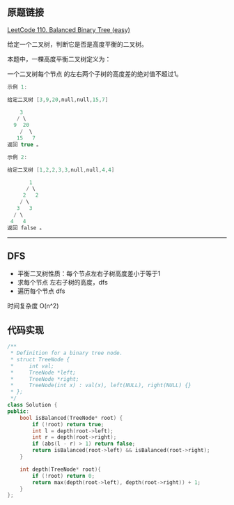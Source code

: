 ## 原题链接

[LeetCode 110. Balanced Binary Tree (easy)](https://leetcode-cn.com/problems/balanced-binary-tree/)

给定一个二叉树，判断它是否是高度平衡的二叉树。

本题中，一棵高度平衡二叉树定义为：

一个二叉树每个节点 的左右两个子树的高度差的绝对值不超过1。

```cpp
示例 1:

给定二叉树 [3,9,20,null,null,15,7]

    3
   / \
  9  20
    /  \
   15   7
返回 true 。
```

```cpp
示例 2:

给定二叉树 [1,2,2,3,3,null,null,4,4]

       1
      / \
     2   2
    / \
   3   3
  / \
 4   4
返回 false 。
```

---

## DFS

- 平衡二叉树性质：每个节点左右子树高度差小于等于1
- 求每个节点 左右子树的高度，dfs
- 遍历每个节点 dfs

时间复杂度 O(n^2)

## 代码实现

```cpp
/**
 * Definition for a binary tree node.
 * struct TreeNode {
 *     int val;
 *     TreeNode *left;
 *     TreeNode *right;
 *     TreeNode(int x) : val(x), left(NULL), right(NULL) {}
 * };
 */
class Solution {
public:
    bool isBalanced(TreeNode* root) {
        if (!root) return true;
        int l = depth(root->left);
        int r = depth(root->right);
        if (abs(l - r) > 1) return false;
        return isBalanced(root->left) && isBalanced(root->right);
    }

    int depth(TreeNode* root){
        if (!root) return 0;
        return max(depth(root->left), depth(root->right)) + 1;
    }
};
```
